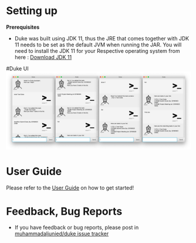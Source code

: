 # Setting up

**Prerequisites**

* Duke was built using JDK 11, thus the JRE that comes together with JDK 11 needs to be set as the default JVM when running the JAR. You will need to install the JDK 11 for your Respective operating system from here :
[Download JDK 11](https://www.oracle.com/technetwork/java/javase/downloads/jdk11-downloads-5066655.html)

#Duke UI
<img src="/docs/Ui.png" width="800px">


# User Guide 

Please refer to the [User Guide](docs/README.md) on how to get started!

# Feedback, Bug Reports

* If you have feedback or bug reports, please post in [muhammadaljunied/duke issue tracker](https://github.com/muhammadaljunied/duke/issues)
